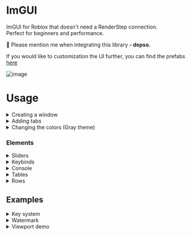 # ImGUI
ImGUI for Roblox that doesn't need a RenderStep connection. \
Perfect for beginners and performance.

🔨 Please mention me when integrating this library **- depso.**

If you would like to customization the UI further, you can find the prefabs [here](https://create.roblox.com/store/asset/18364667141/Depso-ImGui)

![image](https://github.com/user-attachments/assets/c050f9ba-f090-4738-90b7-b791b94133ec)


# Usage
<details>
<summary>Creating a window</summary>

Size and Position are both properties of the GUI object. 
Title is not and therefore any addional properities to the class will \
be applied to the properities. For example declaring `BackgroundTransparency` \
in the config of the Window or any element will be passed to the properities.

```lua
local ImGui = require(game.ReplicatedStorage.ImGui)

local Window = ImGui:CreateWindow({
	Title = "Window",
	Size = UDim2.fromOffset(350, 300), --// Roblox property 
	Position = UDim2.new(0.5, 0, 0, 70), --// Roblox property 
})
```
![image](https://github.com/user-attachments/assets/18cedbb1-70e8-4c3a-b258-97434030d6f4)
</details>

<details>
<summary>Adding tabs</summary>
  
`Visible` is a default Roblox property and therefore declares if the tab is shown.
Addionally, you can show a tab by using `Window:ShowTab(ExampleTab)`
  
```lua
local ExampleTab = Window:CreateTab({
	Name = "Example",
	Visible = true 
})
ExampleTab:Label({
	Text = "Hello world!"
})

local ExampleTab2 = Window:CreateTab({
	Name = "Example 2"
})
ExampleTab2:Label({
	Text = "Hello world!"
})
```

![image](https://github.com/user-attachments/assets/2511f58d-c0b6-4515-9d43-7de84bb691af)

</details>

<details>
<summary>Changing the colors (Gray theme)</summary>

```lua
local Window = ImGui:CreateWindow({
	Title = "Window",
	Size = UDim2.fromOffset(350, 300),
	Position = UDim2.new(0.5, 0, 0, 70),
	
	--// Styles
	NoGradientAll = true,
	Colors = {
		Window = {
			BackgroundColor3 = Color3.fromRGB(40, 40, 40),
			BackgroundTransparency = 0.1,
			ResizeGrip = {
				TextColor3 = Color3.fromRGB(80, 80, 80)
			},
			
			TitleBar = {
				BackgroundColor3 = Color3.fromRGB(25, 25, 25),
				[{
					Recursive = true,
					Name = "ToggleButton"
				}] = {
					BackgroundColor3 = Color3.fromRGB(80, 80, 80)
				}
			},
			ToolBar = {
				TabButton = {
					BackgroundColor3 = Color3.fromRGB(80, 80, 80)
				}
			},
		},
		CheckBox = {
			Tickbox = {
				BackgroundColor3 = Color3.fromRGB(20, 20, 20),
				Tick = {
					ImageColor3 = Color3.fromRGB(255, 255, 255)
				}
			}
		},
		Slider = {
			Grab = {
				BackgroundColor3 = Color3.fromRGB(60, 60, 60)
			},
			BackgroundColor3 = Color3.fromRGB(20, 20, 20)
		},
		CollapsingHeader = {
			TitleBar = {
				BackgroundColor3 = Color3.fromRGB(20, 20, 20)
			}
		}
	}
})


local ExampleTab = Window:CreateTab({
	Name = "Example",
	Visible = true
})
ExampleTab:Label({
	Text = "Hello world!"
})

local ExampleTab2 = Window:CreateTab({
	Name = "Example 2"
})
ExampleTab2:Label({
	Text = "Hello world!"
})
```

![image](https://github.com/user-attachments/assets/20cbbf76-6af9-41cf-be69-fefd9ad68c69)

</details>

### Elements

<details>
<summary>Sliders</summary>

```lua
local Sliders = DemosTab:CollapsingHeader({
	Title = "Sliders",
})

Sliders:Slider({
	Label = "Slider",
	Format = "%.d/%s",
	Value = 5,
	MinValue = 1,
	MaxValue = 32,
	ReadOnly = false,

	Callback = function(self, Value)
		print(self.Name, Value)
	end,
}):SetValue(8)

Sliders:ProgressSlider({
	Label = "Progress Slider",
	Value = 8,
	MinValue = 1,
	MaxValue = 32,
})

--// Rounded (CornerRadius)
Sliders:ProgressSlider({
	Label = "Progress Slider",
	CornerRadius = UDim.new(1, 0),
	Value = 8,
	MinValue = 1,
	MaxValue = 32,
})
Sliders:Slider({
	Label = "Rounded Slider",
	CornerRadius = UDim.new(1, 0),
	Value = 8,
	MinValue = 1,
	MaxValue = 32,
})


local ProgressBar = Sliders:ProgressBar({
	Label = "Loading...",
	Percentage = 80
})
coroutine.wrap(function()
	local Percentage = 0
	while wait(.02) do
		Percentage += 1
		ProgressBar:SetPercentage(Percentage % 100)
	end
end)()
```

![image](https://github.com/user-attachments/assets/7b4f41c6-df3e-4ba4-a6fb-245efeef8cec)

</details>

<details>
<summary>Keybinds</summary>
  
```lua
local Keybinds = DemosTab:CollapsingHeader({
	Title = "Keybinds"
})
local TestCheckbox = Keybinds:Checkbox({
	Label = "Check box",
	Value = true
})

Keybinds:Keybind({
	Label = "Toggle checkbox",
	Value = Enum.KeyCode.Q,
	IgnoreGameProcessed = false,
	Callback = function(self, KeyCode)
		print(KeyCode)
		TestCheckbox:Toggle()
	end,
})

Keybinds:Keybind({
	Label = "Toggle UI",
	Value = Enum.KeyCode.E,
	Callback = function()
		Window:SetVisible(not Window.Visible)
	end,
})
```

![image](https://github.com/user-attachments/assets/7e272cfb-df05-4aa7-8712-6adacf697358)

</details>

<details>
<summary>Console</summary>
  
```lua
local Row2 = ConsoleTab:Row()

ConsoleTab:Separator({
	Text = "Console Example:"
})

local Console = ConsoleTab:Console({
	Text = "Console example",
	ReadOnly = true,
	LineNumbers = false,
	Border = false,
	Fill = true,
	Enabled = true,
	AutoScroll = true,
	RichText = true,
	MaxLines = 50
})

Row2:Button({
	Text = "Clear",
	Callback = Console.Clear
})
Row2:Button({
	Text = "Copy"
})
Row2:Button({
	Text = "Pause",
	Callback = function(self)
		local Paused = shared.Pause
		Paused = not (Paused or false)
		shared.Pause = Paused
		
		self.Text = Paused and "Paused" or "Pause"
		Console.Enabled = not Paused
	end,
})
Row2:Fill() --// Resize contents to fill

coroutine.wrap(function()
	while wait() do
		local Date = DateTime.now():FormatLocalTime("h:mm:ss A", "en-us")
		
		Console:AppendText( --// Passed parameters will be concatenated 
			`<font color="rgb(240, 40, 10)">[Random Math]</font>`, 
			math.random()
		)
		Console:AppendText(
			`[{Date}] {Console}`
		)
	end
end)()
```

![image](https://github.com/user-attachments/assets/2989e7a8-fb26-4b0e-9b56-3d7c1136f729)

</details>

<details>
<summary>Tables</summary>

<details>
 <summary>Example 1 (Randomization)</summary>
  
```lua
local TablesTab = Window:CreateTab({
	Name = "Tables"
})
local Table = TablesTab:Table({
	RowBackground = true,
	Border = true,
	RowsFill = false,
	Size = UDim2.fromScale(1, 0)
})

coroutine.wrap(function()
	local Rows = 10
	local random = Random.new()
	while wait(1) do
		Table:ClearRows()
		
		for i = 1,Rows do
			local Row = Table:CreateRow()

			local Columns = random:NextInteger(1, 8)
			for x = 1, Columns do
				local Column = Row:CreateColumn()
				Column:Label({
					Text = `#{x}`
				})
			end
		end
	end
end)()
```

![image](https://github.com/user-attachments/assets/26129cf0-8231-46d9-af55-5fb8ebf343f5)
</details>

<details>
 <summary>Example 2 </summary>
  
```lua
local Credits = CreditsTab:Table({
	Border = false,
	Align = "Top"
}):CreateRow()

local Column1 = Credits:CreateColumn()
Column1:Image({
	Image = 8825666803,
	Ratio = 16 / 9,
	AspectType = Enum.AspectType.FitWithinMaxSize,
	Size = UDim2.fromScale(1, 1)
})
Column1:Label({
	Text = "Sus dog bozo"
})

Credits:CreateColumn():Label({
	Text = [[This UI library was created by depso.
Please report any issues or suggestions to the Github and use the correct tags.

Thanks.]],
	TextWrapped = true,
	RichText = true
})
```

![image](https://github.com/user-attachments/assets/41b193b6-fc80-490d-a8d5-94e4bb111d3d)
</details>
</details>

<details>
<summary>Rows</summary>
  
```lua
local ButtonsGrid = DemosTab:CollapsingHeader({
	Title = "Row grid",
})
local ButtonsRow = ButtonsGrid:Row()
for i = 1,5 do
	ButtonsRow:Button({
		Text = "Hello"
	})
end
ButtonsRow:Fill()

local CheckBoxesRow = ButtonsGrid:Row()
for i = 1,3 do
	CheckBoxesRow:Checkbox({
		Label = "Checkbox"
	})
end
CheckBoxesRow:Fill()
```

![image](https://github.com/user-attachments/assets/28538895-f197-4c54-a9e2-8179b4117202)

</details>

## Examples

<details>
<summary>Key system</summary>

```lua
local KeySystem = ImGui:CreateWindow({
	Title = "Key system",
	TabsBar = false,
	AutoSize = "Y",
	NoCollapse = true,
	NoResize = true,
	NoClose = true
}):Center()
	
local Content = KeySystem:CreateTab({
	Visible = true
})

local Key = Content:InputText({
	Label = "Key",
	PlaceHolder = "Key here",
	Value = "",
})

Content:Button({
	Text = "Enter",
	Callback = function()
		if Key:GetValue() == "bozo" then
			KeySystem:Close()
		else
			Key:SetLabel("Wrong key!")
		end
	end,
})
```

![image](https://github.com/user-attachments/assets/b4e87882-9389-49a1-b8b1-05f25495a2f6)

</details>

<details>
<summary>Watermark</summary>

```lua
local RunService = game:GetService("RunService")
local Watermark = ImGui:CreateWindow({
	Position = UDim2.fromOffset(10,10),
	NoSelectEffect = true,
	CornerRadius = UDim.new(0, 4),
	AutoSize = "XY",
	TabsBar = false,
	NoResize = true,
	NoDrag = true,
	NoTitleBar = true,
	
	Border = true,
	BorderThickness = 2, 
	BackgroundTransparency = 0.8,
}):CreateTab({
	Visible = true
})
	
local StatsRow = Watermark:Row({
	Spacing = 10
})

StatsRow:Label({
	Text = "ShortMastersMZ.com",
	TextColor3 = Color3.fromRGB(255, 255, 0)
})
local FPSLabel = StatsRow:Label()
local TimeLabel = Watermark:Label()

RunService.RenderStepped:Connect(function(v)
	FPSLabel.Text = `FPS: {math.round(1/v)} `
	TimeLabel.Text = `The time is {DateTime.now():FormatLocalTime("dddd h:mm:ss A", "en-us")} `
end)
```

![image](https://github.com/user-attachments/assets/c3b54a32-ad11-4f86-af4e-2679f0e39fbd)

</details>

<details>
<summary>Viewport demo</summary>

```lua
local RunService = game:GetService("RunService")
local Window = ImGui:CreateWindow({
	TabsBar = false,
	Position = UDim2.fromOffset(10,70),
	NoCollapse = true,
	NoResize = true,
	NoDrag = true,
	NoTitleBar = true, 
	AutoSize = "Y",
}):CreateTab({
	Visible = true
})

local Rig: Model = ImGui.Prefabs["R15 Rig"] --// "R6 Rig"
local Viewport = Window:Viewport({
	Size = UDim2.new(1, 0, 0, 200),
	Clone = true, --// Otherwise will parent
	Model = Rig,
	Border = false
})

--// Spin rig
local NewRig = Viewport.Model
NewRig:PivotTo(CFrame.new(0, -2.5, -5))
RunService.RenderStepped:Connect(function(deltaTime)
	local YRotation = 30 * deltaTime
	local cFrame = NewRig:GetPivot() * CFrame.Angles(0,math.rad(YRotation),0)
	NewRig:PivotTo(cFrame)
end)
```

![image](https://github.com/user-attachments/assets/c3f3ff70-6400-460a-a653-8931ca0dda72)

</details>
